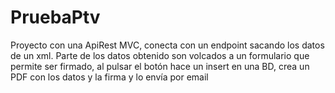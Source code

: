 # PruebaPtv
Proyecto con una ApiRest MVC, conecta con un endpoint sacando los datos de un xml. Parte de los datos obtenido son volcados a un formulario que permite ser firmado, al pulsar el botón hace un insert en una BD, crea un PDF con los datos y la firma y lo envía por email
